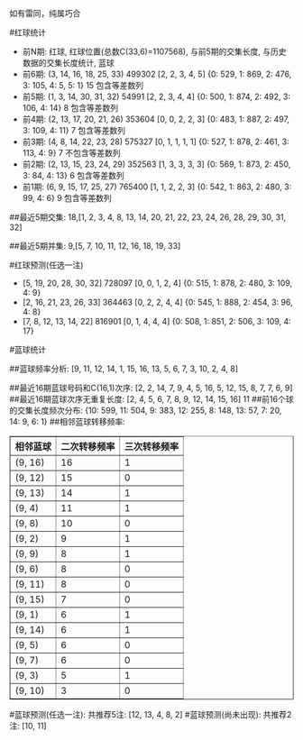 <!-- 
.. title: 双色球2016093期(2016-08-11)数据分析报告
.. slug: slott-2016093-2016-08-11-report
.. date: 2016-08-12 08:00:00 UTC+08:00
.. tags: Lottery
.. link: 
.. description: 
.. type: text
-->

如有雷同，纯属巧合

<!-- TEASER_END-->

#红球统计

- 前N期: 红球, 红球位置(总数C(33,6)=1107568), 与前5期的交集长度, 与历史数据的交集长度统计, 蓝球
- 前6期: (3, 14, 16, 18, 25, 33) 499302 [2, 2, 3, 4, 5] {0: 529, 1: 869, 2: 476, 3: 105, 4: 5, 5: 1} 15 包含等差数列
- 前5期: (1, 3, 14, 30, 31, 32) 54991 [2, 2, 3, 4, 4] {0: 500, 1: 874, 2: 492, 3: 106, 4: 14} 8 包含等差数列
- 前4期: (2, 13, 17, 20, 21, 26) 353604 [0, 0, 2, 2, 3] {0: 483, 1: 887, 2: 497, 3: 109, 4: 11} 7 包含等差数列
- 前3期: (4, 8, 14, 22, 23, 28) 575327 [0, 1, 1, 1, 1] {0: 527, 1: 878, 2: 461, 3: 113, 4: 9} 7 不包含等差数列
- 前2期: (2, 13, 15, 23, 24, 29) 352563 [1, 3, 3, 3, 3] {0: 569, 1: 873, 2: 450, 3: 84, 4: 13} 6 包含等差数列
- 前1期: (6, 9, 15, 17, 25, 27) 765400 [1, 1, 2, 2, 3] {0: 542, 1: 863, 2: 480, 3: 99, 4: 6} 9 包含等差数列

##最近5期交集:
18,[1, 2, 3, 4, 8, 13, 14, 20, 21, 22, 23, 24, 26, 28, 29, 30, 31, 32]

##最近5期并集:
9,[5, 7, 10, 11, 12, 16, 18, 19, 33]

#红球预测(任选一注)

- [5, 19, 20, 28, 30, 32] 728097 [0, 0, 1, 2, 4] {0: 515, 1: 878, 2: 480, 3: 109, 4: 9}
- [2, 16, 21, 23, 26, 33] 364463 [0, 2, 2, 4, 4] {0: 545, 1: 888, 2: 454, 3: 96, 4: 8}
- [7, 8, 12, 13, 14, 22] 816901 [0, 1, 4, 4, 4] {0: 508, 1: 851, 2: 506, 3: 109, 4: 17}

#蓝球统计

##蓝球频率分析:
[9, 11, 12, 14, 1, 15, 16, 13, 5, 6, 7, 3, 10, 2, 4, 8]

##最近16期蓝球号码和C(16,1)次序:
 [2, 2, 14, 7, 9, 4, 5, 16, 5, 12, 15, 8, 7, 7, 6, 9]
##最近16期蓝球次序无重复长度:
 [2, 4, 5, 6, 7, 8, 9, 12, 14, 15, 16] 11
##前16个球的交集长度频次分布:
{10: 599, 11: 504, 9: 383, 12: 255, 8: 148, 13: 57, 7: 20, 14: 9, 6: 1}
##相邻蓝球转移频率:
 <table border="1" class="table table-striped dataframe">
  <thead>
    <tr style="text-align: right;">
      <th>相邻蓝球</th>
      <th>二次转移频率</th>
      <th>三次转移频率</th>
    </tr>
  </thead>
  <tbody>
    <tr>
      <td>(9, 16)</td>
      <td>16</td>
      <td>1</td>
    </tr>
    <tr>
      <td>(9, 12)</td>
      <td>15</td>
      <td>0</td>
    </tr>
    <tr>
      <td>(9, 13)</td>
      <td>14</td>
      <td>1</td>
    </tr>
    <tr>
      <td>(9, 4)</td>
      <td>11</td>
      <td>1</td>
    </tr>
    <tr>
      <td>(9, 8)</td>
      <td>10</td>
      <td>0</td>
    </tr>
    <tr>
      <td>(9, 2)</td>
      <td>9</td>
      <td>1</td>
    </tr>
    <tr>
      <td>(9, 9)</td>
      <td>8</td>
      <td>1</td>
    </tr>
    <tr>
      <td>(9, 6)</td>
      <td>8</td>
      <td>0</td>
    </tr>
    <tr>
      <td>(9, 11)</td>
      <td>8</td>
      <td>0</td>
    </tr>
    <tr>
      <td>(9, 15)</td>
      <td>7</td>
      <td>0</td>
    </tr>
    <tr>
      <td>(9, 1)</td>
      <td>6</td>
      <td>1</td>
    </tr>
    <tr>
      <td>(9, 14)</td>
      <td>6</td>
      <td>1</td>
    </tr>
    <tr>
      <td>(9, 5)</td>
      <td>6</td>
      <td>0</td>
    </tr>
    <tr>
      <td>(9, 7)</td>
      <td>6</td>
      <td>0</td>
    </tr>
    <tr>
      <td>(9, 3)</td>
      <td>5</td>
      <td>1</td>
    </tr>
    <tr>
      <td>(9, 10)</td>
      <td>3</td>
      <td>0</td>
    </tr>
  </tbody>
</table>
#蓝球预测(任选一注):
共推荐5注: [12, 13, 4, 8, 2]
#蓝球预测(尚未出现):
共推荐2注: [10, 11]


